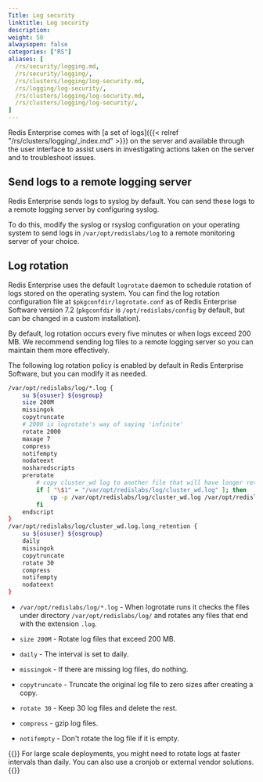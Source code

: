 ```yaml
---
Title: Log security
linktitle: Log security
description:
weight: 50
alwaysopen: false
categories: ["RS"]
aliases: [
  /rs/security/logging.md,
  /rs/security/logging/,
  /rs/clusters/logging/log-security.md,
  /rs/logging/log-security/,
  /rs/clusters/logging/log-security.md,
  /rs/clusters/logging/log-security/,
]
---
```

Redis Enterprise comes with [a set of logs]({{< relref "/rs/clusters/logging/_index.md" >}}) on the server and available through the user interface to assist users in investigating actions taken on the server and to troubleshoot issues.

## Send logs to a remote logging server

Redis Enterprise sends logs to syslog by default. You can send these logs to a remote logging server by configuring syslog.

To do this, modify the syslog or rsyslog configuration on your operating system to send logs in `/var/opt/redislabs/log` to a remote monitoring server of your choice.

## Log rotation

Redis Enterprise uses the default `logrotate` daemon to schedule rotation of logs stored on the operating system. You can find the log rotation configuration file at `$pkgconfdir/logrotate.conf` as of Redis Enterprise Software version 7.2 (`pkgconfdir` is `/opt/redislabs/config` by default, but can be changed in a custom installation).

By default, log rotation occurs every five minutes or when logs exceed 200 MB. We recommend sending log files to a remote logging server so you can maintain them more effectively.

The following log rotation policy is enabled by default in Redis Enterprise Software, but you can modify it as needed.

```sh
/var/opt/redislabs/log/*.log {
    su ${osuser} ${osgroup}
    size 200M
    missingok
    copytruncate
    # 2000 is logrotate's way of saying 'infinite'
    rotate 2000
    maxage 7
    compress
    notifempty
    nodateext
    nosharedscripts
    prerotate
        # copy cluster_wd log to another file that will have longer retention
        if [ "\$1" = "/var/opt/redislabs/log/cluster_wd.log" ]; then
        	cp -p /var/opt/redislabs/log/cluster_wd.log /var/opt/redislabs/log/cluster_wd.log.long_retention
        fi
    endscript
}
/var/opt/redislabs/log/cluster_wd.log.long_retention {
    su ${osuser} ${osgroup}
    daily
    missingok
    copytruncate
    rotate 30
    compress
    notifempty
    nodateext
}
```

- `/var/opt/redislabs/log/*.log` - When logrotate runs it checks the files under directory `/var/opt/redislabs/log/` and rotates any files that end with the extension `.log`.

- `size 200M` - Rotate log files that exceed 200 MB.

- `daily` - The interval is set to daily.

- `missingok` - If there are missing log files, do nothing.

- `copytruncate` - Truncate the original log file to zero sizes after creating a copy.

- `rotate 30` - Keep 30 log files and delete the rest.

- `compress` - gzip log files.

- `notifempty` - Don't rotate the log file if it is empty.

{{<note>}}
For large scale deployments, you might need to rotate logs at faster intervals than daily. You can also use a cronjob or external vendor solutions.
{{</note>}}
